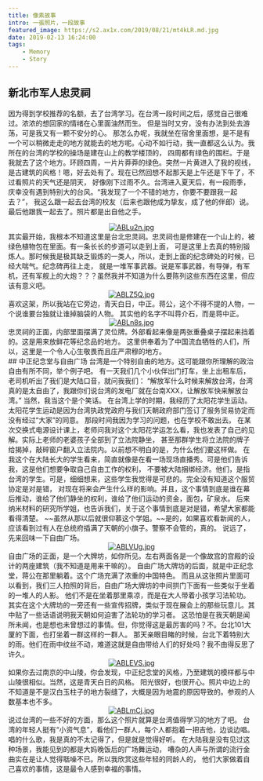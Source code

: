 ```yaml
---
title: 像素故事
intro: 一張照片，一段故事
featured_image: https://s2.ax1x.com/2019/08/21/mt4kLR.md.jpg
date: 2019-02-13 16:24:00
tags: 
    - Memory
    - Story
---
```

## 新北市军人忠灵祠
因为得到学校推荐的名额，去了台湾学习。在台湾一段时间之后，感觉自己很难过。浓浓的想回家的情绪在心里面油然而生。
但是当时又穷，没有办法到处去游荡，可是我又有一颗不安分的心。
那怎么办呢，我就坐在宿舍里面想，是不是有一个可以稍微走走的地方就能去的地方呢。心动不如行动，我一直都这么认为。我所在的台湾的学校的操场是建在山上的教学楼顶的，
四周都有绿色的围栏。于是我就去了这个地方。环顾四周，一片片莽莽的绿色。突然一片黄进入了我的视线，
是古建筑的风格！嗯，好去处有了。现在已然回想不起那天是上午还是下午了，不过看照片的天气还是阴天，
好像刚下过雨不久。台湾进入夏天后，有一段雨季，庆幸没有遇到特别大的台风。“我发现了一个不错的地方，你要不要跟我一起去？”，
我这么跟一起去台湾的校友（后来也跟他成为挚友，成了他的伴郎）说。最后他跟我一起去了。照片都是出自他之手。
<div align="center">
<a href="https://imgchr.com/i/ABLu2n"><img src="https://s2.ax1x.com/2019/03/30/ABLu2n.md.jpg" alt="ABLu2n.jpg" border="0" /></a>
</div>
其实最开始，我根本不知道这里是台北忠灵祠。忠灵祠也是修建在一个山上的，被绿色植物包在里面。有一条长长的步道可以走到上面，
可是这里上去真的特别锻炼人。那时候我是极其缺乏锻炼的一类人，所以，走到上面的纪念碑处的时候，已经大喘气。纪念碑再往上走，
就是一堆军事武器。说是军事武器，有导弹，有军机，还有军舰上的大炮？？？虽然我并不知道为什么要陈列这些东西在这里，但应该有意义吧。
<div align="center">
<a href="https://imgchr.com/i/ABLZ5Q"><img src="https://s2.ax1x.com/2019/03/30/ABLZ5Q.md.jpg" alt="ABLZ5Q.jpg" border="0" /></a>
</div>
喜欢这架，所以我站在它旁边，青天白日，中正。蒋公，这个不得不提的人物，一个说谁要台独就让谁掉脑袋的人物。
其实他的名字不叫蒋介石，而是蒋中正。
<div align="center">
<a href="https://imgchr.com/i/ABLn8s"><img src="https://s2.ax1x.com/2019/03/30/ABLn8s.md.jpg" alt="ABLn8s.jpg" border="0" /></a>
</div>
忠灵祠的正面，内部里面摆满了灵位牌。外部看起来像是两张重叠桌子摆起来挡着的。这是用来放鲜花等纪念品的地方。
这里供奉着为了中国流血牺牲的人们，所以，这里是一个令人心生敬畏而且庄严肃穆的地方。
<br>
## 中正纪念堂与自由广场
台湾是一个特别自由的地方。这可能跟你所理解的政治自由有所不同，举个例子吧。
有一天我们几个小伙伴出门打车，坐上出租车后，老司机听出了我们是大陆口音，就问我我们：
“解放军什么时候来解放台湾，台湾真的是太自由了，我跟你们说台湾的发电厂就在台南XXX，让解放军快来解放台湾。”
当然，我当这个是个笑话。
在台湾上学的时期，我经历了太阳花学生运动。
太阳花学生运动是因为台湾执政党政府与我们天朝政府部门签订了服务贸易协定而没有经过“大家”的同意。
那段时间我因为学习的问题，也在学校不敢出去。
在某次交换式电源设计课上，老师问我对这个太阳花学运怎么看，我也发表了自己的见解。实际上老师的老婆孩子全部到了立法院静坐，
甚至那群学生将立法院的牌子给揭掉，敲碎窗户翻入立法院内。以前想不明白的是，为什么他们要这样做。
在我这个在大陆长大的学生看来，简直就像是在看一场现场直播秀。可是他们告诉我，这是他们想要争取自己自由工作的权利，
不要被大陆捆绑经济。他们，是指台湾的学生。可是，细细想来，这些学生我觉得是可悲的。完全没有知道这个服贸协定是对是错，
对现在将来会产生什么样的影响。并且，这个事情到底是谁在幕后推动，谁给了他们静坐的权利，谁给了他们运动的资金，面包，矿泉水。
后来纳米材料的研究所学姐，也告诉我们，关于这个事情到底是对是错，希望大家都能看得清楚。
~~虽然从那以后就很仰慕这个学姐。~~是的，如果喜欢看新闻的人，应该看到过有人在总统府插满了天朝的小旗子。警察不会管的，真的。
说远了，先来回味一下自由广场。
<div align="center">
<a href="https://imgchr.com/i/ABLVUg"><img src="https://s2.ax1x.com/2019/03/30/ABLVUg.md.jpg" alt="ABLVUg.jpg" border="0" /></a>
</div>
自由广场的正面，是一个大牌坊，如你所见。左右两面各是一个像故宫的宫殿的设计的两座建筑（我不知道是用来干嘛的）。
自由广场大牌坊的后面，就是中正纪念堂，蒋公在那里躺着。这个广场充满了浓重的中国特色。
而且从这张照片里面可以看到，我们三人拍照的背后，自由广场大牌坊的中间拱门下面有一些类似于坐着的一堆人的人影。
他们不是在坐着那里乘凉，而是在大人带着小孩学习法轮功。
其实在这个大牌坊的一旁还有一些宣传招牌，类似于现在展会上的那些玩意儿。其中贴了一些话语说明我天朝如何迫害了法轮功的学习者。
这恐怕是在我天朝是闻所未闻，也是想也未曾想过的事情。但，你觉得这是最厉害的吗？不。台北101大厦的下面，也打坐着一群这样的一群人。
那天亲眼目睹的时候，台北下着特别大的雨。他们在雨中纹丝不动，难道这就是自由带给人们的好处吗？我不由得反思了许久。
<div align="center">
<a href="https://imgchr.com/i/ABLEVS"><img src="https://s2.ax1x.com/2019/03/30/ABLEVS.jpg" alt="ABLEVS.jpg" border="0" /></a>
</div>
如果你去过南京的中山陵，你会发现，中正纪念堂的风格，乃至建筑的模样都与中山陵很相似。当然，这是青天白日的风格。
阳光很好，也很开心。照片中边上的不知道是不是汉白玉柱子的地方裂缝了，大概是因为地震的原因导致的。参观的人数基本也不多。
<div align="center">
<a href="https://imgchr.com/i/ABLmCj"><img src="https://s2.ax1x.com/2019/03/30/ABLmCj.md.jpg" alt="ABLmCj.jpg" border="0" /></a>
</div>
说过台湾的一些不好的方面，那么这个照片就算是台湾值得学习的地方了吧。
台湾的年轻人挺有“小资气息”，看他们一群人，每个人都抱着一把吉他，边谈边唱。
唱的什么歌，我是真的不太记得了，但是就是觉得好听。
在大陆我是没有见过这种场景，我能见到的都是大妈晚饭后的广场舞运动，
嘈杂的人声与所谓的流行金曲实在是让人觉得聒噪不已。所以我欣赏这些年轻的同龄人的，
他们大家做着自己喜欢的事情，这是最令人感到幸福的事情。

